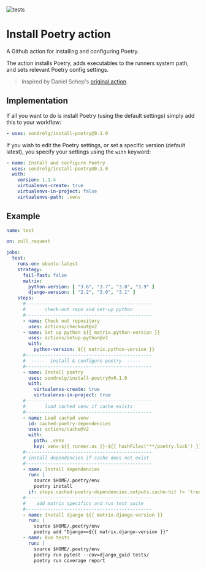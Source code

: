 ![tests](https://github.com/sondrelg/install-poetry/workflows/test/badge.svg)

# Install Poetry action

A Github action for installing and configuring Poetry.

The action installs Poetry, adds executables to the runners system path, and sets relevant Poetry config settings.

> Inspired by Daniel Schep's [original action](https://github.com/dschep/install-poetry-action).

## Implementation

If all you want to do is install Poetry (using the default settings) simply add this to your workflow:

```yaml
- uses: sondrelg/install-poetry@0.1.0
```

If you wish to edit the Poetry settings, or set a specific version (default latest), you specify your settings using the `with` keyword:

```yaml
- name: Install and configure Poetry
  uses: sondrelg/install-poetry@0.1.0
  with:
    version: 1.1.4
    virtualenvs-create: true
    virtualenvs-in-project: false
    virtualenvs-path: .venv
```

## Example

```yaml
name: test

on: pull_request

jobs:
  test:
    runs-on: ubuntu-latest
    strategy:
      fail-fast: false
      matrix:
        python-version: [ "3.6", "3.7", "3.8", "3.9" ]
        django-version: [ "2.2", "3.0", "3.1" ]
    steps:
      #----------------------------------------------
      #       check-out repo and set-up python     
      #----------------------------------------------
      - name: Check out repository
        uses: actions/checkout@v2
      - name: Set up python ${{ matrix.python-version }}
        uses: actions/setup-python@v2
        with:
          python-version: ${{ matrix.python-version }}
      #----------------------------------------------
      #  -----  install & configure poetry  -----      
      #----------------------------------------------
      - name: Install poetry
        uses: sondrelg/install-poetry@v0.1.0
        with:
          virtualenvs-create: true
          virtualenvs-in-project: true
      #----------------------------------------------
      #       load cached venv if cache exists      
      #----------------------------------------------
      - name: Load cached venv
        id: cached-poetry-dependencies
        uses: actions/cache@v2
        with:
          path: .venv
          key: venv-${{ runner.os }}-${{ hashFiles('**/poetry.lock') }}
      #----------------------------------------------
      # install dependencies if cache does not exist 
      #----------------------------------------------
      - name: Install dependencies
        run: |
          source $HOME/.poetry/env
          poetry install
        if: steps.cached-poetry-dependencies.outputs.cache-hit != 'true'
      #----------------------------------------------
      #    add matrix specifics and run test suite   
      #----------------------------------------------
      - name: Install django ${{ matrix.django-version }}
        run: |
          source $HOME/.poetry/env
          poetry add "Django==${{ matrix.django-version }}"
      - name: Run tests
        run: |
          source $HOME/.poetry/env
          poetry run pytest --cov=django_guid tests/
          poetry run coverage report
```
